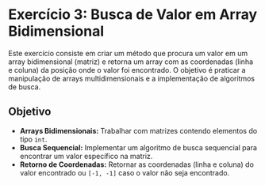 # Exercício 3: Busca de Valor em Array Bidimensional

Este exercício consiste em criar um método que procura um valor em um array bidimensional (matriz) e retorna um array com as coordenadas (linha e coluna) da posição onde o valor foi encontrado. O objetivo é praticar a manipulação de arrays multidimensionais e a implementação de algoritmos de busca.

## Objetivo

- **Arrays Bidimensionais:** Trabalhar com matrizes contendo elementos do tipo `int`.
- **Busca Sequencial:** Implementar um algoritmo de busca sequencial para encontrar um valor específico na matriz.
- **Retorno de Coordenadas:** Retornar as coordenadas (linha e coluna) do valor encontrado ou `[-1, -1]` caso o valor não seja encontrado.
